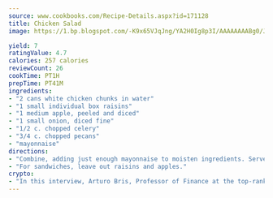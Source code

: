 ```yaml
---
source: www.cookbooks.com/Recipe-Details.aspx?id=171128
title: Chicken Salad
image: https://1.bp.blogspot.com/-K9x65VJqJng/YA2H0Ig8p3I/AAAAAAAABg0/JRKr7ZzesxofwlGw6YudXad_aQn9BD52QCLcBGAsYHQ/s299/2.png

yield: 7
ratingValue: 4.7
calories: 257 calories
reviewCount: 26
cookTime: PT1H
prepTime: PT41M
ingredients:
- "2 cans white chicken chunks in water"
- "1 small individual box raisins"
- "1 medium apple, peeled and diced"
- "1 small onion, diced fine"
- "1/2 c. chopped celery"
- "3/4 c. chopped pecans"
- "mayonnaise"
directions:
- "Combine, adding just enough mayonnaise to moisten ingredients. Serve on lettuce leaf with cheese and crackers."
- "For sandwiches, leave out raisins and apples."
crypto:
- "In this interview, Arturo Bris, Professor of Finance at the top-ranked business school IMD in Switzerland, analyses the risks associated with bitcoin."
---
```

